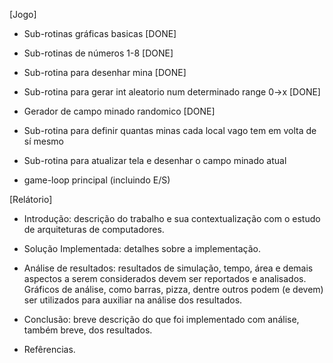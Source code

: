 [Jogo]

- Sub-rotinas gráficas basicas [DONE]

- Sub-rotinas de números 1-8 [DONE]

- Sub-rotina para desenhar mina [DONE]

- Sub-rotina para gerar int aleatorio num determinado range 0->x [DONE]

- Gerador de campo minado randomico [DONE]

- Sub-rotina para definir quantas minas cada local vago tem em volta de sí mesmo

- Sub-rotina para atualizar tela e desenhar o campo minado atual

- game-loop principal (incluindo E/S)


[Relátorio]

- Introdução: descrição do trabalho e sua contextualização com o estudo de 
arquiteturas de computadores.

- Solução Implementada: detalhes sobre a implementação.

- Análise  de  resultados:  resultados  de  simulação,  tempo,  área  e  demais  aspectos  a 
serem  considerados  devem  ser  reportados  e  analisados.  Gráficos  de  análise,  como 
barras, pizza, dentre outros podem (e devem) ser utilizados para auxiliar na análise 
dos resultados.

- Conclusão: breve descrição do que foi implementado com análise, também breve, 
dos resultados. 

- Refêrencias.